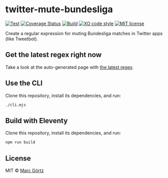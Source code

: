 # twitter-mute-bundesliga

[![Test](https://github.com/mrcgrtz/twitter-mute-bundesliga/actions/workflows/test.yml/badge.svg)](https://github.com/mrcgrtz/twitter-mute-bundesliga/actions/workflows/test.yml)
[![Coverage Status](https://coveralls.io/repos/github/mrcgrtz/twitter-mute-bundesliga/badge.svg?branch=main)](https://coveralls.io/github/mrcgrtz/twitter-mute-bundesliga?branch=main)
[![Build](https://github.com/mrcgrtz/twitter-mute-bundesliga/actions/workflows/build.yml/badge.svg)](https://github.com/mrcgrtz/twitter-mute-bundesliga/actions/workflows/build.yml)
[![XO code style](https://img.shields.io/badge/code_style-XO-5ed9c7.svg)](https://github.com/sindresorhus/xo)
[![MIT license](https://img.shields.io/github/license/mrcgrtz/twitter-mute-bundesliga.svg)](https://github.com/mrcgrtz/twitter-mute-bundesliga/blob/main/LICENSE.md)

Create a regular expression for muting Bundesliga matches in Twitter apps (like Tweetbot).

## Get the latest regex right now

Take a look at the auto-generated page with [the latest regex](https://mrcgrtz.github.io/twitter-mute-bundesliga/).

## Use the CLI

Clone this repository, install its dependencies, and run:

```bash
./cli.mjs
```

## Build with Eleventy

Clone this repository, install its dependencies, and run:

```bash
npm run build
```

## License

MIT © [Marc Görtz](https://marcgoertz.de/)
